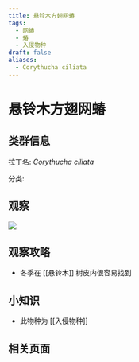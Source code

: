 ```yaml
---
title: 悬铃木方翅网蝽
tags:
  - 网蝽
  - 蝽
  - 入侵物种
draft: false
aliases:
  - Corythucha ciliata
---
```

# 悬铃木方翅网蝽

## 类群信息

拉丁名: *Corythucha ciliata*

分类: 

## 观察

![](https://gotcha-picgo-bed.oss-cn-beijing.aliyuncs.com/20231231011958.png)

## 观察攻略

* 冬季在 [[悬铃木]] 树皮内很容易找到

## 小知识

* 此物种为 [[入侵物种]]

## 相关页面

